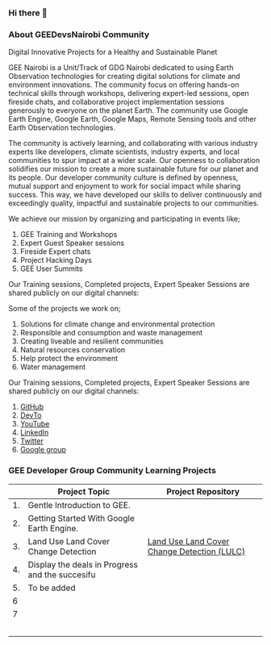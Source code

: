 ### Hi there 👋

### About GEEDevsNairobi Community 
Digital Innovative Projects for a Healthy and Sustainable Planet 

GEE Nairobi is a Unit/Track of GDG Nairobi dedicated to using Earth Observation technologies for creating digital solutions for climate and environment innovations. The community focus on offering hands-on technical skills through workshops, delivering expert-led sessions, open fireside chats, and collaborative project implementation sessions generously to everyone on the planet Earth. 
The community use Google Earth Engine, Google Earth, Google Maps, Remote Sensing tools and other Earth Observation technologies.

The community is actively learning, and collaborating with various industry experts like developers, climate scientists, industry experts, and local communities to spur impact at a wider scale. Our openness to collaboration solidifies our mission to create a more sustainable future for our planet and its people. 
Our developer community culture is defined by openness, mutual support and enjoyment to work for social impact while sharing success. This way, we have developed our skills to deliver continuously and exceedingly quality, impactful and sustainable projects to our communities.

We achieve our mission by organizing and participating in events like;
1. GEE Training and Workshops
2. Expert Guest Speaker sessions
3. Fireside Expert chats 
4. Project Hacking Days
5. GEE User Summits

Our Training sessions, Completed projects, Expert Speaker Sessions are shared publicly on our digital channels:

Some of the projects we work on;
1. Solutions for climate change and environmental protection
2. Responsible and consumption and waste management
3. Creating liveable and resilient communities
4. Natural resources conservation 
5. Help protect the environment 
6. Water management

Our Training sessions, Completed projects, Expert Speaker Sessions are shared publicly on our digital channels:
1. <a href="https://github.com/geedevsnairobi">GitHub</a> 
2. <a href="https://dev.to/geedevs-nairobi">DevTo</a> 
3. <a href="https://www.youtube.com/@Geedevsnairobi/featured">YouTube</a>
4. <a href="https://www.linkedin.com/company/gee-developers-nairobi/?viewAsMember=true">LinkedIn</a>
5. <a href="https://twitter.com/GeeDevs">Twitter</a>
6. <a href="https://groups.google.com/g/geedevelopersnairobi">Google group </a>

### GEE Developer Group Community Learning Projects  

<table class="tg">

<thead>
  <tr>
    <th class="tg-c3ow"></th>
    <th class="tg-c3ow">Project Topic </th>
    <th class="tg-0pky">Project Repository</th>
  </tr>
</thead>
<tbody>
  <tr>
    <td class="tg-0pky">1. </td>
    <td class="tg-0pky"> Gentle Introduction to GEE.<img src="https://media.licdn.com/dms/image/D5622AQHrWtLeZ53rRA/feedshare-shrink_800/0/1681585514116?e=1684368000&v=beta&t=rYEvzp1s6Lo3d75YLd56jNXeY-eVAnTBWcFddA26JvA" alt="" width=""></td>
    <td class="tg-0pky"><a href="https://github.com/nich02/Enalyzing-CRM-Database-with-SQL-/blob/main/QueryAnswers/Successful%20deals" target="_blank" rel="noopener noreferrer"></a></td>
  </tr>
  <tr>
    <td class="tg-0pky">2. </td>
   <td class="tg-0pky"> Getting Started With Google Earth Engine.<img src="https://pbs.twimg.com/media/FtwO4ddWIAEpFos?format=jpg&name=900x900" alt="" width=""></td>
    <td class="tg-0pky"><a href="https://github.com/nich02/Enalyzing-CRM-Database-with-SQL-/blob/main/QueryAnswers/Moses'%20deals" target="_blank" rel="noopener noreferrer"></a></td>
  </tr>
  <tr>
    <td class="tg-0pky">3. </td>
       <td class="tg-0pky">Land Use Land Cover Change Detection</td>
    <td class="tg-0pky"><a href="https://github.com/geedevsnairobi/ML-and-Land-Use-Land-Cover-Change-Detection-">Land Use Land Cover Change Detection (LULC)</a></td>
  </tr>
  <tr>
    <td class="tg-0pky">4.</td>
    <td class="tg-0pky">Display the deals in Progress and the succesifu</td>
    <td class="tg-0pky"><a href="https://github.com/nich02/Enalyzing-CRM-Database-with-SQL-/blob/main/QueryAnswers/Promising%20deals" target="_blank" rel="noopener noreferrer"></a></td>
  </tr>
  <tr>
    <td class="tg-0pky">5.</td>
    <td class="tg-0pky">To be added</td>
    <td class="tg-0pky"><a href="https://github.com/nich02/Enalyzing-CRM-Database-with-SQL-/blob/main/QueryAnswers/Competitive%20deals" target="_blank" rel="noopener noreferrer"></a></td>
  </tr>
  <tr>
    <td class="tg-0lax">6</td>
    <td class="tg-0lax"> </td>
    <td class="tg-0lax"><a href="https://github.com/nich02/Enalyzing-CRM-Database-with-SQL-/blob/main/QueryAnswers/Darce's%20team%20sales" target="_blank" rel="noopener noreferrer"></a></td>
  </tr>
  <tr>
    <td class="tg-0lax">7</td>
    <td class="tg-0lax"></td>
    <td class="tg-0lax"><a href="https://github.com/nich02/Enalyzing-CRM-Database-with-SQL-/blob/main/QueryAnswers/Lost%20deals" target="_blank" rel="noopener noreferrer"></a></td>
  </tr>
<!--   <tr>
    <td class="tg-0lax">8</td>
    <td class="tg-0lax">Count the total number of registered Sales agent in all our global branches without repeating them.</td>
    <td class="tg-0lax"><a href="https://github.com/nich02/Enalyzing-CRM-Database-with-SQL-/blob/main/QueryAnswers/Registered%20Sales%20Agents" target="_blank" rel="noopener noreferrer">Registered sales agents</a></td>
  </tr>
  <tr>
    <td class="tg-0lax">9</td>
    <td class="tg-0lax">Help us know the total count of the deals which were succesiful over the two business years </td>
    <td class="tg-0lax"><a href="https://github.com/nich02/Enalyzing-CRM-Database-with-SQL-/blob/main/QueryAnswers/Count%20of%20successiful%20deals" target="_blank" rel="noopener noreferrer">Count of succesiful sales</a> </td>
  </tr> -->
  <tr>
    <td class="tg-0lax"></td>
    <td class="tg-0lax"></td>
    <td class="tg-0lax"></td>
  </tr>
  <tr>
    <td class="tg-0lax"></td>
    <td class="tg-0lax"></td>
    <td class="tg-0lax"></td>
  </tr>
  <tr>
    <td class="tg-0lax"></td>
    <td class="tg-0lax"></td>
    <td class="tg-0lax"></td>
  </tr>
  <tr>
    <td class="tg-0lax"></td>
    <td class="tg-0lax"></td>
    <td class="tg-0lax"></td>
  </tr>
  <tr>
    <td class="tg-0lax"></td>
    <td class="tg-0lax"></td>
    <td class="tg-0lax"></td>
  </tr>
</tbody>
</table>




<!--
**geedevsnairobi/geedevsnairobi** is a ✨ _special_ ✨ repository because its `README.md` (this file) appears on your GitHub profile.

Here are some ideas to get you started:

- 🔭 I’m currently working on ...
- 🌱 I’m currently learning ...
- 👯 I’m looking to collaborate on ...
- 🤔 I’m looking for help with ...
- 💬 Ask me about ...
- 📫 How to reach me: ...
- 😄 Pronouns: ...
- ⚡ Fun fact: ...
-->
